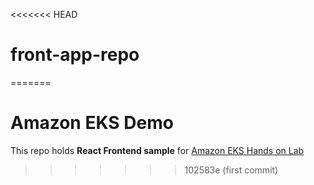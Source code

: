 <<<<<<< HEAD
# front-app-repo
=======
# Amazon EKS Demo 
This repo holds **React Frontend sample** for [Amazon EKS Hands on Lab](https://master.d3s71i2n51x60t.amplifyapp.com/ko/)
>>>>>>> 102583e (first commit)
